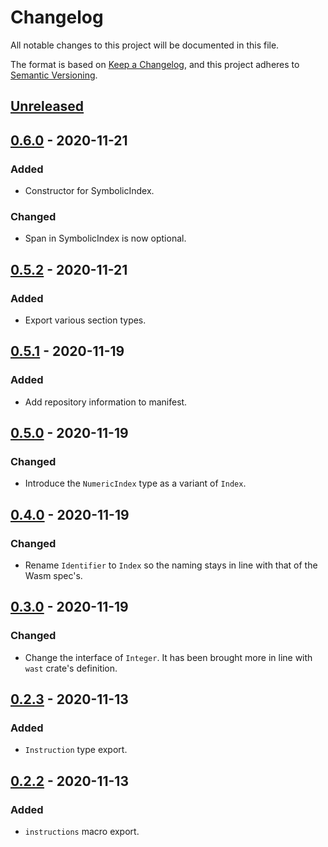 # Changelog

All notable changes to this project will be documented in this file.

The format is based on [Keep a Changelog](https://keepachangelog.com/en/1.0.0/),
and this project adheres to [Semantic Versioning](https://semver.org/spec/v2.0.0.html).

## [Unreleased]

## [0.6.0] - 2020-11-21
### Added
- Constructor for SymbolicIndex.
### Changed
- Span in SymbolicIndex is now optional.

## [0.5.2] - 2020-11-21
### Added
- Export various section types.

## [0.5.1] - 2020-11-19
### Added
- Add repository information to manifest.

## [0.5.0] - 2020-11-19
### Changed
- Introduce the `NumericIndex` type as a variant of `Index`.

## [0.4.0] - 2020-11-19
### Changed
- Rename `Identifier` to `Index` so the naming stays in line with that of the
  Wasm spec's.

## [0.3.0] - 2020-11-19
### Changed
- Change the interface of `Integer`. It has been brought more in line with
  `wast` crate's definition.

## [0.2.3] - 2020-11-13
### Added
- `Instruction` type export.

## [0.2.2] - 2020-11-13
### Added
- `instructions` macro export.

[Unreleased]: https://github.com/yagehu/wat-ast/compare/v0.2.1...HEAD
[0.6.0]: https://github.com/yagehu/wat-ast/compare/v0.5.2...v0.6.0
[0.5.2]: https://github.com/yagehu/wat-ast/compare/v0.5.1...v0.5.2
[0.5.1]: https://github.com/yagehu/wat-ast/compare/v0.5.0...v0.5.1
[0.5.0]: https://github.com/yagehu/wat-ast/compare/v0.4.0...v0.5.0
[0.4.0]: https://github.com/yagehu/wat-ast/compare/v0.3.0...v0.4.0
[0.3.0]: https://github.com/yagehu/wat-ast/compare/v0.2.3...v0.3.0
[0.2.3]: https://github.com/yagehu/wat-ast/compare/v0.2.2...v0.2.3
[0.2.2]: https://github.com/yagehu/wat-ast/compare/v0.2.1...v0.2.2
